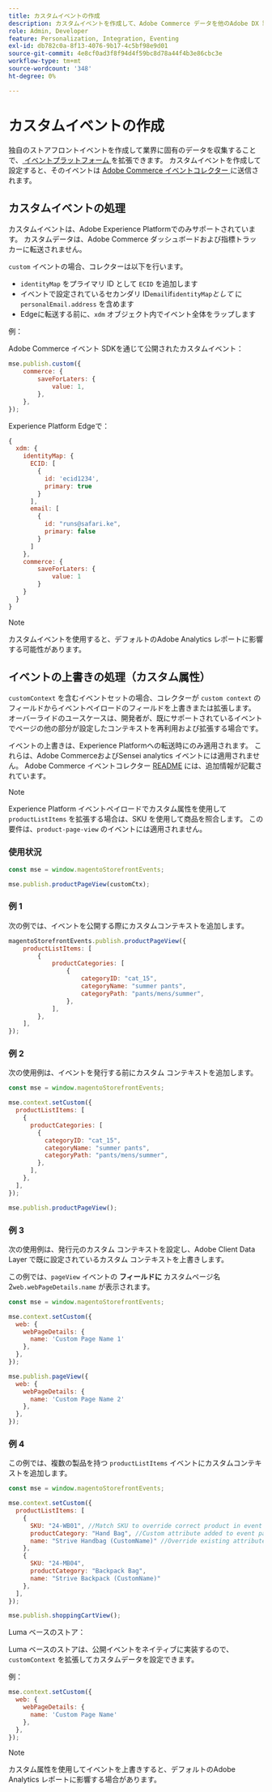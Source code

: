 ```yaml
---
title: カスタムイベントの作成
description: カスタムイベントを作成して、Adobe Commerce データを他のAdobe DX 製品に接続する方法を説明します。
role: Admin, Developer
feature: Personalization, Integration, Eventing
exl-id: db782c0a-8f13-4076-9b17-4c5bf98e9d01
source-git-commit: 4e8cf0ad3f8f94d4f59bc8d78a44f4b3e86cbc3e
workflow-type: tm+mt
source-wordcount: '348'
ht-degree: 0%

---
```


# カスタムイベントの作成

独自のストアフロントイベントを作成して業界に固有のデータを収集することで、[ イベントプラットフォーム ](events.md) を拡張できます。 カスタムイベントを作成して設定すると、そのイベントは [Adobe Commerce イベントコレクター ](https://github.com/adobe/commerce-events/tree/main/packages/storefront-events-collector) に送信されます。

## カスタムイベントの処理

カスタムイベントは、Adobe Experience Platformでのみサポートされています。 カスタムデータは、Adobe Commerce ダッシュボードおよび指標トラッカーに転送されません。

`custom` イベントの場合、コレクターは以下を行います。

- `identityMap` をプライマリ ID として `ECID` を追加します
- イベントで設定されているセカンダリ ID`email`if`identityMap`_として_ に `personalEmail.address` を含めます
- Edgeに転送する前に、`xdm` オブジェクト内でイベント全体をラップします

例：

Adobe Commerce イベント SDKを通じて公開されたカスタムイベント：

```javascript
mse.publish.custom({
    commerce: {
        saveForLaters: {
            value: 1,
        },
    },
});
```

Experience Platform Edgeで：

```javascript
{
  xdm: {
    identityMap: {
      ECID: [
        {
          id: 'ecid1234',
          primary: true
        }
      ],
      email: [
        {
          id: "runs@safari.ke",
          primary: false
        }
      ]
    },
    commerce: {
        saveForLaters: {
            value: 1
        }
    }
  }
}
```

>[!NOTE]
>
> カスタムイベントを使用すると、デフォルトのAdobe Analytics レポートに影響する可能性があります。

## イベントの上書きの処理（カスタム属性）

`customContext` を含むイベントセットの場合、コレクターが `custom context` のフィールドからイベントペイロードのフィールドを上書きまたは拡張します。 オーバーライドのユースケースは、開発者が、既にサポートされているイベントでページの他の部分が設定したコンテキストを再利用および拡張する場合です。

イベントの上書きは、Experience Platformへの転送時にのみ適用されます。 これらは、Adobe CommerceおよびSensei analytics イベントには適用されません。 Adobe Commerce イベントコレクター [README](https://github.com/adobe/commerce-events/blob/e34bcfc0deca8d5ac1f9310fc1ee4c1becf4ffbb/packages/storefront-events-collector/README.md) には、追加情報が記載されています。

>[!NOTE]
>
>Experience Platform イベントペイロードでカスタム属性を使用して `productListItems` を拡張する場合は、SKU を使用して商品を照合します。 この要件は、`product-page-view` のイベントには適用されません。

### 使用状況

```javascript
const mse = window.magentoStorefrontEvents;

mse.publish.productPageView(customCtx);
```

### 例 1

次の例では、イベントを公開する際にカスタムコンテキストを追加します。

```javascript
magentoStorefrontEvents.publish.productPageView({
    productListItems: [
        {
            productCategories: [
                {
                    categoryID: "cat_15",
                    categoryName: "summer pants",
                    categoryPath: "pants/mens/summer",
                },
            ],
        },
    ],
});
```

### 例 2

次の使用例は、イベントを発行する前にカスタム コンテキストを追加します。

```javascript
const mse = window.magentoStorefrontEvents;

mse.context.setCustom({
  productListItems: [
    {
      productCategories: [
        {
          categoryID: "cat_15",
          categoryName: "summer pants",
          categoryPath: "pants/mens/summer",
        },
      ],
    },
  ],
});

mse.publish.productPageView();
```

### 例 3

次の使用例は、発行元のカスタム コンテキストを設定し、Adobe Client Data Layer で既に設定されているカスタム コンテキストを上書きします。

この例では、`pageView` イベントの **フィールドに** カスタムページ名 2`web.webPageDetails.name` が表示されます。

```javascript
const mse = window.magentoStorefrontEvents;

mse.context.setCustom({
  web: {
    webPageDetails: {
      name: 'Custom Page Name 1'
    },
  },
});

mse.publish.pageView({
  web: {
    webPageDetails: {
      name: 'Custom Page Name 2'
    },
  },
});
```

### 例 4

この例では、複数の製品を持つ `productListItems` イベントにカスタムコンテキストを追加します。

```javascript
const mse = window.magentoStorefrontEvents;

mse.context.setCustom({
  productListItems: [
    {
      SKU: "24-WB01", //Match SKU to override correct product in event payload
      productCategory: "Hand Bag", //Custom attribute added to event payload
      name: "Strive Handbag (CustomName)" //Override existing attribute with custom value in event payload
    },
    {
      SKU: "24-MB04",
      productCategory: "Backpack Bag",
      name: "Strive Backpack (CustomName)"
    },
  ],
});

mse.publish.shoppingCartView();
```

Luma ベースのストア：

Luma ベースのストアは、公開イベントをネイティブに実装するので、`customContext` を拡張してカスタムデータを設定できます。

例：

```javascript
mse.context.setCustom({
  web: {
    webPageDetails: {
      name: 'Custom Page Name'
    },
  },
});
```

>[!NOTE]
>
> カスタム属性を使用してイベントを上書きすると、デフォルトのAdobe Analytics レポートに影響する場合があります。
